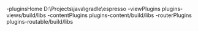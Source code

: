 -pluginsHome
D:\Projects\java\gradle\espresso
-viewPlugins
plugins-views/build/libs
-contentPlugins
plugins-content/build/libs
-routerPlugins
plugins-routable/build/libs